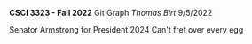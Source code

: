 **CSCI 3323 - Fall 2022**
Git Graph
*Thomas Birt*
9/5/2022

Senator Armstrong for President 2024
Can't fret over every egg